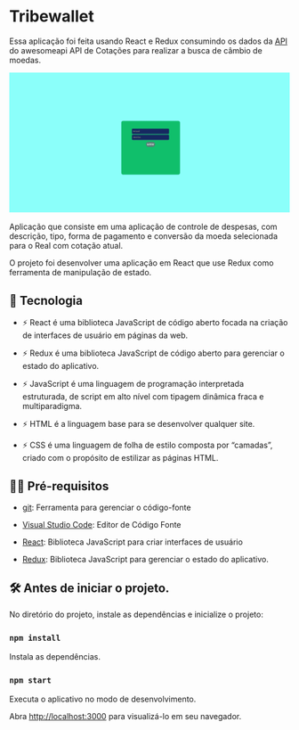 # Tribewallet

Essa aplicação foi feita usando React e Redux consumindo os dados da [API](https://economia.awesomeapi.com.br/json/all) do awesomeapi API de Cotações para realizar a busca de câmbio de moedas.

![preview](.github/preview.gif)

Aplicação que consiste em uma aplicação de controle de despesas, com descrição, tipo, forma de pagamento e conversão da moeda selecionada para o Real com cotação atual.

O projeto foi desenvolver uma aplicação em React que use Redux como ferramenta de manipulação de estado.


## 🚀 Tecnologia

- ⚡ React é uma biblioteca JavaScript de código aberto focada na criação de interfaces de usuário em páginas da web.

- ⚡ Redux é uma biblioteca JavaScript de código aberto para gerenciar o estado do aplicativo.

- ⚡ JavaScript é uma linguagem de programação interpretada estruturada, de script em alto nível com tipagem dinâmica fraca e multiparadigma.

- ⚡ HTML é a linguagem base para se desenvolver qualquer site. 

- ⚡ CSS é uma linguagem de folha de estilo composta por “camadas”, criado com o propósito de estilizar as páginas HTML.


## ✋🏻 Pré-requisitos

- [git](https://git-scm.com/downloads): Ferramenta para gerenciar o código-fonte

- [Visual Studio Code](https://code.visualstudio.com/): Editor de Código Fonte

- [React](https://reactjs.org/): Biblioteca JavaScript para criar interfaces de usuário

- [Redux](https://redux.js.org/): Biblioteca JavaScript para gerenciar o estado do aplicativo.


## :hammer_and_wrench: Antes de iniciar o projeto.

No diretório do projeto, instale as dependências e inicialize o projeto:

### `npm install`

Instala as dependências.

### `npm start`

Executa o aplicativo no modo de desenvolvimento.

Abra [http://localhost:3000](http://localhost:3000) para visualizá-lo em seu navegador.
